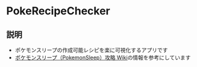 # PokeRecipeChecker

## 説明

- ポケモンスリープの作成可能レシピを楽に可視化するアプリです
- [ポケモンスリープ（PokemonSleep）攻略 Wiki](https://gamerch.com/pokesleep/)の情報を参考にしています

